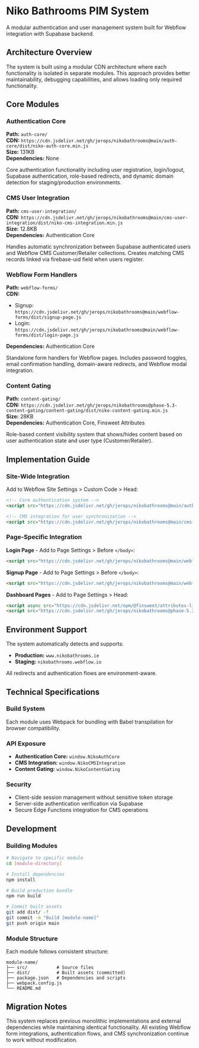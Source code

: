 # Niko Bathrooms PIM System

A modular authentication and user management system built for Webflow integration with Supabase backend.

## Architecture Overview

The system is built using a modular CDN architecture where each functionality is isolated in separate modules. This approach provides better maintainability, debugging capabilities, and allows loading only required functionality.

## Core Modules

### Authentication Core
**Path:** `auth-core/`  
**CDN:** `https://cdn.jsdelivr.net/gh/jerops/nikobathrooms@main/auth-core/dist/niko-auth-core.min.js`  
**Size:** 131KB  
**Dependencies:** None

Core authentication functionality including user registration, login/logout, Supabase authentication, role-based redirects, and dynamic domain detection for staging/production environments.

### CMS User Integration  
**Path:** `cms-user-integration/`  
**CDN:** `https://cdn.jsdelivr.net/gh/jerops/nikobathrooms@main/cms-user-integration/dist/niko-cms-integration.min.js`  
**Size:** 12.8KB  
**Dependencies:** Authentication Core

Handles automatic synchronization between Supabase authenticated users and Webflow CMS Customer/Retailer collections. Creates matching CMS records linked via firebase-uid field when users register.

### Webflow Form Handlers
**Path:** `webflow-forms/`  
**CDN:** 
- Signup: `https://cdn.jsdelivr.net/gh/jerops/nikobathrooms@main/webflow-forms/dist/signup-page.js`
- Login: `https://cdn.jsdelivr.net/gh/jerops/nikobathrooms@main/webflow-forms/dist/login-page.js`

**Dependencies:** Authentication Core

Standalone form handlers for Webflow pages. Includes password toggles, email confirmation handling, domain-aware redirects, and Webflow modal integration.

### Content Gating
**Path:** `content-gating/`  
**CDN:** `https://cdn.jsdelivr.net/gh/jerops/nikobathrooms@phase-5.3-content-gating/content-gating/dist/niko-content-gating.min.js`  
**Size:** 28KB  
**Dependencies:** Authentication Core, Finsweet Attributes

Role-based content visibility system that shows/hides content based on user authentication state and user type (Customer/Retailer).

## Implementation Guide

### Site-Wide Integration
Add to Webflow Site Settings > Custom Code > Head:

```html
<!-- Core authentication system -->
<script src="https://cdn.jsdelivr.net/gh/jerops/nikobathrooms@main/auth-core/dist/niko-auth-core.min.js"></script>

<!-- CMS integration for user synchronization -->
<script src="https://cdn.jsdelivr.net/gh/jerops/nikobathrooms@main/cms-user-integration/dist/niko-cms-integration.min.js"></script>
```

### Page-Specific Integration

**Login Page** - Add to Page Settings > Before `</body>`:
```html
<script src="https://cdn.jsdelivr.net/gh/jerops/nikobathrooms@main/webflow-forms/dist/login-page.js"></script>
```

**Signup Page** - Add to Page Settings > Before `</body>`:
```html
<script src="https://cdn.jsdelivr.net/gh/jerops/nikobathrooms@main/webflow-forms/dist/signup-page.js"></script>
```

**Dashboard Pages** - Add to Page Settings > Head:
```html
<script async src="https://cdn.jsdelivr.net/npm/@finsweet/attributes-listfilter@1/listfilter.js"></script>
<script src="https://cdn.jsdelivr.net/gh/jerops/nikobathrooms@phase-5.3-content-gating/content-gating/dist/niko-content-gating.min.js"></script>
```

## Environment Support

The system automatically detects and supports:
- **Production:** `www.nikobathrooms.ie`
- **Staging:** `nikobathrooms.webflow.io`

All redirects and authentication flows are environment-aware.

## Technical Specifications

### Build System
Each module uses Webpack for bundling with Babel transpilation for browser compatibility.

### API Exposure
- **Authentication Core:** `window.NikoAuthCore`
- **CMS Integration:** `window.NikoCMSIntegration`
- **Content Gating:** `window.NikoContentGating`

### Security
- Client-side session management without sensitive token storage
- Server-side authentication verification via Supabase
- Secure Edge Functions integration for CMS operations

## Development

### Building Modules
```bash
# Navigate to specific module
cd [module-directory]

# Install dependencies
npm install

# Build production bundle
npm run build

# Commit built assets
git add dist/ -f
git commit -m "Build [module-name]"
git push origin main
```

### Module Structure
Each module follows consistent structure:
```
module-name/
├── src/           # Source files
├── dist/          # Built assets (committed)
├── package.json   # Dependencies and scripts
├── webpack.config.js
└── README.md
```

## Migration Notes

This system replaces previous monolithic implementations and external dependencies while maintaining identical functionality. All existing Webflow form integrations, authentication flows, and CMS synchronization continue to work without modification.